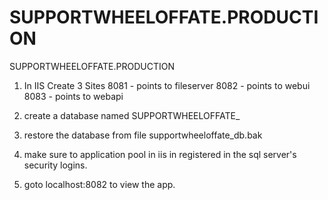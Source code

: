 # SUPPORTWHEELOFFATE.PRODUCTION
SUPPORTWHEELOFFATE.PRODUCTION


1. In IIS Create 3 Sites
   8081 - points to fileserver
   8082 - points to webui
   8083 - points to webapi
   
2. create a database named SUPPORTWHEELOFFATE_
3. restore the database from file supportwheeloffate_db.bak
4. make sure to application pool in iis in registered in the sql server's security logins.
5. goto localhost:8082 to view the app.
